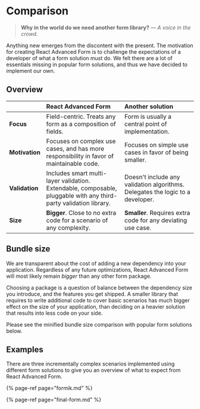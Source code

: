 # Comparison

> **Why in the world do we need another form library?** — _A voice in the crowd._

Anything new emerges from the discontent with the present. The motivation for creating React Advanced Form is to challenge the expectations of a developer of what a form solution must do. We felt there are a lot of essentials missing in popular form solutions, and thus we have decided to implement our own.

## Overview

|   | React Advanced Form | Another solution |
| :--- | :--- | :--- |
| **Focus** | Field-centric. Treats any form as a composition of fields. | Form is usually a central point of implementation. |
| **Motivation** | Focuses on complex use cases, and has more responsibility in favor of maintainable code. | Focuses on simple use cases in favor of being smaller. |
| **Validation** | Includes smart multi-layer validation. Extendable, composable, pluggable with any third-party validation library. | Doesn't include any validation algorithms. Delegates the logic to a developer.  |
| **Size** | **Bigger**. Close to no extra code for a scenario of any complexity. | **Smaller**. Requires extra code for any deviating use case. |

## Bundle size

We are transparent about the cost of adding a new dependency into your application. Regardless of any future optimizations, React Advanced Form will most likely remain _bigger_ than any other form package.

Choosing a package is a question of balance between the dependency size you introduce, and the features you get shipped. A smaller library that requires to write additional code to cover basic scenarios has much bigger effect on the size of your application, than deciding on a heavier solution that results into less code on your side.

Please see the minified bundle size comparison with popular form solutions below.

## Examples

There are three incrementally complex scenarios implemented using different form solutions to give you an overview of what to expect from React Advanced Form.

{% page-ref page="formik.md" %}

{% page-ref page="final-form.md" %}



